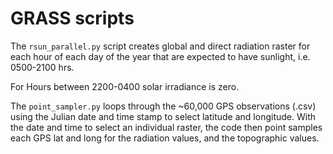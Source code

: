 # GRASS scripts

The `rsun_parallel.py` script creates global and direct radiation raster for each hour of each day of the year that are expected to have sunlight, i.e. 0500-2100 hrs.

For Hours between 2200-0400 solar irradiance is zero. 

The `point_sampler.py` loops through the ~60,000 GPS observations (.csv) using the Julian date and time stamp to select latitude and longitude. With the date and time to select an individual raster, the code then point samples each GPS lat and long for the radiation values, and the topographic values.
